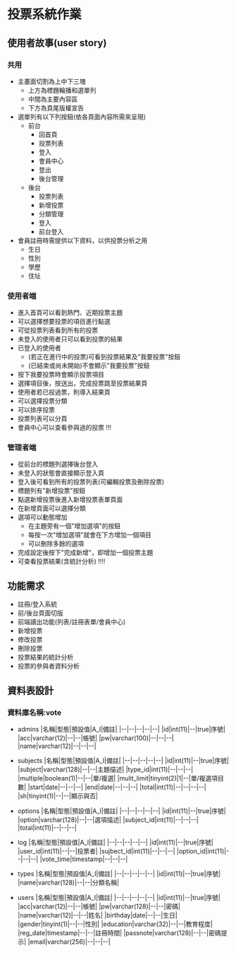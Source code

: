 # 投票系統作業

## 使用者故事(user story)

### 共用
* 主畫面切割為上中下三塊
    * 上方為標題輪播和選單列
    * 中間為主要內容區
    * 下方為頁尾版權宣告
* 選單列有以下列按鈕(依各頁面內容所需來呈現)
  * 前台
    * 回首頁
    * 投票列表
    * 登入
    * 會員中心
    * 登出
    * 後台管理
  * 後台
    * 投票列表
    * 新增投票
    * 分類管理
    * 登入
    * 前台登入
* 會員註冊時需提供以下資料，以供投票分析之用
    * 生日
    * 性別
    * 學歷
    * 住址

### 使用者端
* 進入首頁可以看到熱門、近期投票主題
* 可以選擇想要投票的項目進行點選
* 可從投票列表看到所有的投票
* 未登入的使用者只可以看到投票的結果
* 已登入的使用者
  * (若正在進行中的投票)可看到投票結果及"我要投票"按鈕
  * (已結束或尚未開始)不會顯示"我要投票"按鈕
* 按下我要投票時會顯示投票項目
* 選擇項目後，按送出，完成投票跳至投票結果頁
* 使用者若已投過票，則導入結果頁
* 可以選擇投票分類
* 可以排序投票
* 投票列表可以分頁
* 會員中心可以查看參與過的投票  !!!

### 管理者端
* 從前台的標題列選擇後台登入
* 未登入的狀態會直接顯示登入頁
* 登入後可看到所有的投票列表(可編輯投票及刪除投票)
* 標題列有"新增投票"按鈕
* 點選新增投票後進入新增投票表單頁面
* 在新增頁面可以選擇分類
* 選項可以動態增加
    * 在主題旁有一個"增加選項"的按鈕
    * 每按一次"增加選項"就會在下方增加一個項目
    * 可以刪除多餘的選項
* 完成設定後按下"完成新增"，即增加一個投票主題
* 可查看投票結果(含統計分析)  !!!!

## 功能需求
* 註冊/登入系統
* 前/後台頁面切版
* 前端讀出功能(列表/註冊表單/會員中心)
* 新增投票
* 修改投票
* 刪除投票
* 投票結果的統計分析
* 投票的參與者資料分析

## 資料表設計
### 資料庫名稱:vote
* admins
    |名稱|型態|預設值|A_I|備註|
    |--|--|--|--|--|
    |id|int(11)|--|true|序號|
    |acc|varchar(12)|--|--|帳號|
    |pw|varchar(100)|--|--|--|
    |name|varchar(12)|--|--|--|
* subjects
    |名稱|型態|預設值|A_I|備註|
    |--|--|--|--|--|
    |id|int(11)|--|true|序號|
    |subject|varchar(128)|--|--|主題描述|
    |type_id|int(11)|--|--|--|
    |multiple|boolean(1)|--|--|單/複選|
    |mulit_limit|tinyint(2)|1|--|單/複選項目數|
    |start|date|--|--|--|
    |end|date|--|--|--|
    |total|int(11)|--|--|--|--|
    |sh|tinyint(1)|--|--|顯示與否|
* options
    |名稱|型態|預設值|A_I|備註|
    |--|--|--|--|--|
    |id|int(11)|--|true|序號|
    |option|varchar(128)|--|--|選項描述|
    |subject_id|int(11)|--|--|--|
    |total|int(11)|--|--|--|

* log
    |名稱|型態|預設值|A_I|備註|
    |--|--|--|--|--|
    |id|int(11)|--|true|序號|
    |user_id|int(11)|--|--|投票者|
    |sujbect_id|int(11)|--|--|--|
    |option_id|int(11)|--|--|--|
    |vote_time|timestamp|--|--|--|

* types
    |名稱|型態|預設值|A_I|備註|
    |--|--|--|--|--|
    |id|int(11)|--|true|序號|
    |name|varchar(128)|--|--|分類名稱|
* users
    |名稱|型態|預設值|A_I|備註|
    |--|--|--|--|--|
    |id|int(11)|--|true|序號|
    |acc|varchar(12)|--|--|帳號|
    |pw|varchar(128)|--|--|密碼|
    |name|varchar(12)|--|--|姓名|
    |birthday|date|--|--|生日|
    |gender|tinyint(1)|--|--|性別|
    |education|varchar(32)|--|--|教育程度|
    |reg_date|timestamp|--|--|註冊時間|
    |passnote|varchar(128)|--|--|密碼提示|
    |email|varchar(256)|--|--|--|


